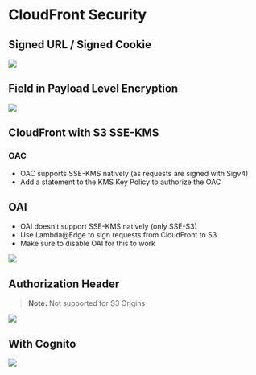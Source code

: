 # CloudFront Security

## Signed URL / Signed Cookie

![](/home/lewis/LinuxWorkspaces/Personal/collect-knowledge/assets/2025-04-13-12-47-23.png)

## Field in Payload Level Encryption

![](/home/lewis/LinuxWorkspaces/Personal/collect-knowledge/assets/2025-04-13-12-48-38.png)

## CloudFront with S3 SSE-KMS

### OAC

- OAC supports SSE-KMS natively (as requests are signed with Sigv4)
- Add a statement to the KMS Key Policy to authorize the OAC

## OAI

- OAI doesn’t support SSE-KMS natively (only SSE-S3)
- Use Lambda@Edge to sign requests from CloudFront to S3
- Make sure to disable OAI for this to work

![](/home/lewis/LinuxWorkspaces/Personal/collect-knowledge/assets/2025-04-13-12-50-13.png)

## Authorization Header

> **Note:** Not supported for S3 Origins

![](/home/lewis/LinuxWorkspaces/Personal/collect-knowledge/assets/2025-04-13-12-50-43.png)

## With Cognito

![](/home/lewis/LinuxWorkspaces/Personal/collect-knowledge/assets/2025-04-13-13-02-40.png)
